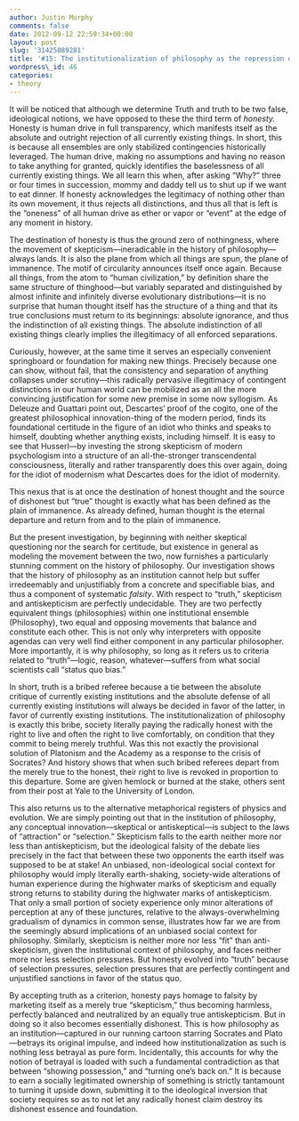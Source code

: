 ```yaml
---
author: Justin Murphy
comments: false
date: 2012-09-12 22:59:34+00:00
layout: post
slug: '31425089281'
title: '#15: The institutionalization of philosophy as the repression of honesty'
wordpress\_id: 46
categories:
- theory
---
```


It will be noticed that although we determine Truth and truth to be two false, ideological notions, we have opposed to these the third term of _honesty._ Honesty is human drive in full transparency, which manifests itself as the absolute and outright rejection of all currently existing things. In short, this is because all ensembles are only stabilized contingencies historically leveraged. The human drive, making no assumptions and having no reason to take anything for granted, quickly identifies the baselessness of all currently existing things. We all learn this when, after asking “Why?” three or four times in succession, mommy and daddy tell us to shut up if we want to eat dinner. If honesty acknowledges the legitimacy of nothing other than its own movement, it thus rejects all distinctions, and thus all that is left is the “oneness” of all human drive as ether or vapor or “event” at the edge of any moment in history.

The destination of honesty is thus the ground zero of nothingness, where the movement of skepticism—ineradicable in the history of philosophy—always lands. It is also the plane from which all things are spun, the plane of immanence. The motif of circularity announces itself once again. Because all things, from the atom to “human civilization,” by definition share the same structure of thinghood—but variably separated and distinguished by almost infinite and infinitely diverse evolutionary distributions—it is no surprise that human thought itself has the structure of a thing and that its true conclusions must return to its beginnings: absolute ignorance, and thus the indistinction of all existing things. The absolute indistinction of all existing things clearly implies the illegitimacy of all enforced separations.

Curiously, however, at the same time it serves an especially convenient springboard or foundation for making new things. Precisely because one can show, without fail, that the consistency and separation of anything collapses under scrutiny—this radically pervasive illegitimacy of contingent distinctions in our human world can be mobilized as an all the more convincing justification for some new premise in some now syllogism. As Deleuze and Guattari point out, Descartes’ proof of the cogito, one of the greatest philosophical innovation-thing of the modern period, finds its foundational certitude in the figure of an idiot who thinks and speaks to himself, doubting whether anything exists, including himself. It is easy to see that Husserl—by investing the strong skepticism of modern psychologism into a structure of an all-the-stronger transcendental consciousness, literally and rather transparently does this over again, doing for the idiot of modernism what Descartes does for the idiot of modernity.

This nexus that is at once the destination of honest thought and the source of dishonest but “true” thought is exactly what has been defined as the plain of immanence. As already defined, human thought is the eternal departure and return from and to the plain of immanence.

But the present investigation, by beginning with neither skeptical questioning nor the search for certitude, but existence in general as modeling the movement between the two, now furnishes a particularly stunning comment on the history of philosophy. Our investigation shows that the history of philosophy as an institution cannot help but suffer irredeemably and unjustifiably from a concrete and specifiable bias, and thus a component of systematic _falsity_. With respect to “truth,” skepticism and antiskepticism are perfectly undecidable. They are two perfectly equivalent things (philosophies) within one institutional ensemble (Philosophy), two equal and opposing movements that balance and constitute each other. This is not only why interpreters with opposite agendas can very well find either component in any particular philosopher. More importantly, it is why philosophy, so long as it refers us to criteria related to “truth”—logic, reason, whatever—suffers from what social scientists call “status quo bias.”

In short, truth is a bribed referee because a tie between the absolute critique of currently existing institutions and the absolute defense of all currently existing institutions will always be decided in favor of the latter, in favor of currently existing institutions. The institutionalization of philosophy is exactly this bribe, society literally paying the radically honest with the right to live and often the right to live comfortably, on condition that they commit to being merely truthful. Was this not exactly the provisional solution of Platonism and the Academy as a response to the crisis of Socrates? And history shows that when such bribed referees depart from the merely true to the honest, their right to live is revoked in proportion to this departure. Some are given hemlock or burned at the stake, others sent from their post at Yale to the University of London.

This also returns us to the alternative metaphorical registers of physics and evolution. We are simply pointing out that in the institution of philosophy, any conceptual innovation—skeptical or antiskeptical—is subject to the laws of “attraction” or “selection.” Skepticism falls to the earth neither more nor less than antiskepticism, but the ideological falsity of the debate lies precisely in the fact that between these two opponents the earth itself was supposed to be at stake! An unbiased, non-ideological social context for philosophy would imply literally earth-shaking, society-wide alterations of human experience during the highwater marks of skepticism and equally strong returns to stability during the highwater marks of antiskepticism. That only a small portion of society experience only minor alterations of perception at any of these junctures, relative to the always-overwhelming gradualism of dynamics in common sense, illustrates how far we are from the seemingly absurd implications of an unbiased social context for philosophy. Similarly, skepticism is neither more nor less “fit” than anti-skepticism, given the institutional context of philosophy, and faces neither more nor less selection pressures. But honesty evolved into “truth” because of selection pressures, selection pressures that are perfectly contingent and unjustified sanctions in favor of the status quo.

By accepting truth as a criterion, honesty pays homage to falsity by marketing itself as a merely true “skepticism,” thus becoming harmless, perfectly balanced and neutralized by an equally true antiskepticism. But in doing so it also becomes essentially dishonest. This is how philosophy as an institution—captured in our running cartoon starring Socrates and Plato—betrays its original impulse, and indeed how institutionalization as such is nothing less betrayal as pure form. Incidentally, this accounts for why the notion of betrayal is loaded with such a fundamental contradiction as that between “showing possession,” and “turning one’s back on.” It is because to earn a socially legitimated ownership of something is strictly tantamount to turning it upside down, submitting it to the ideological inversion that society requires so as to not let any radically honest claim destroy its dishonest essence and foundation.